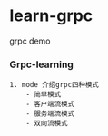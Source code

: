 # learn-grpc
grpc demo

### Grpc-learning
    1. mode 介绍grpc四种模式
        - 简单模式
        - 客户端流模式
        - 服务端流模式
        - 双向流模式
 
